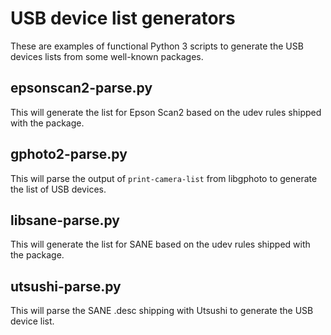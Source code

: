 # USB device list generators

These are examples of functional Python 3 scripts to generate the USB
devices lists from some well-known packages.

## epsonscan2-parse.py

This will generate the list for Epson Scan2 based on the udev rules
shipped with the package.

## gphoto2-parse.py

This will parse the output of `print-camera-list` from libgphoto to
generate the list of USB devices.

## libsane-parse.py

This will generate the list for SANE based on the udev rules shipped
with the package.

## utsushi-parse.py

This will parse the SANE .desc shipping with Utsushi to generate the
USB device list.
